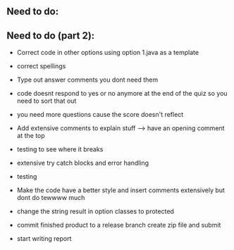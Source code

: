 
## Need to do: 



## Need to do (part 2):

- Correct code in other options using option 1.java as a template

- correct spellings
  
- Type out answer comments you dont need them

- code doesnt respond to yes or no anymore at the end of the quiz so you need to sort that out

 - you need more questions cause the score doesn't reflect 

- Add extensive comments to explain stuff --> have an opening comment at the top

- testing to see where it breaks

- extensive try catch blocks and error handling

- testing

- Make the code have a better style and insert comments extensively but dont do tewwww much

- change the string result in option classes to protected

- commit finished product to a release branch create zip file and submit

- start writing report
